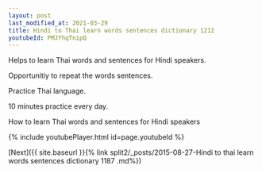 ```yaml
---
layout: post
last_modified_at: 2021-03-29
title: Hindi to Thai learn words sentences dictionary 1212 
youtubeId: PMJYhqTnipQ
---
```

 
 
Helps to learn Thai words and sentences for Hindi speakers.

Opportunitiy to repeat the words sentences. 

Practice Thai language. 
 
10 minutes practice every day. 
 
How to learn Thai words and sentences for Hindi speakers 
 
{% include youtubePlayer.html id=page.youtubeId %}
 
 
[Next]({{ site.baseurl }}{% link  split2/_posts/2015-08-27-Hindi to thai learn words sentences dictionary 1187 .md%})
 
